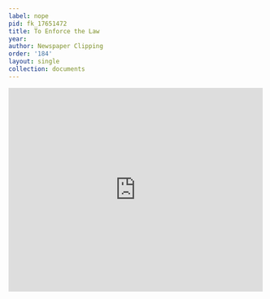 ```yaml
---
label: nope
pid: fk_17651472
title: To Enforce the Law
year:
author: Newspaper Clipping
order: '184'
layout: single
collection: documents
---
```

<iframe src="https://northwestern.app.box.com/embed/s/7bnc1o98cvfv6443jkgmoaabpeqkwk74?sortColumn=date&view=list" width="500" height="400" frameborder="0" allowfullscreen webkitallowfullscreen msallowfullscreen></iframe>
